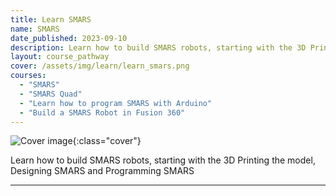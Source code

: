 ```yaml
---
title: Learn SMARS
name: SMARS
date_published: 2023-09-10
description: Learn how to build SMARS robots, starting with the 3D Printing the model, Designing SMARS and Programming SMARS
layout: course_pathway
cover: /assets/img/learn/learn_smars.png
courses:
  - "SMARS"
  - "SMARS Quad"
  - "Learn how to program SMARS with Arduino"
  - "Build a SMARS Robot in Fusion 360"
---
```


![Cover image]({{page.cover}}){:class="cover"}

Learn how to build SMARS robots, starting with the 3D Printing the model, Designing SMARS and Programming SMARS

---
